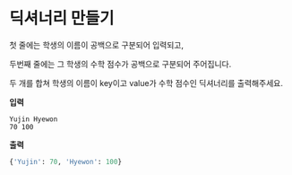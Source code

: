 # 딕셔너리 만들기

첫 줄에는 학생의 이름이 공백으로 구분되어 입력되고,

두번째 줄에는 그 학생의 수학 점수가 공백으로 구분되어 주어집니다.

두 개를 합쳐 학생의 이름이 key이고 value가 수학 점수인 딕셔너리를 출력해주세요.

**입력**

```text
Yujin Hyewon
70 100
```

**출력**

```python
{'Yujin': 70, 'Hyewon': 100}
```
